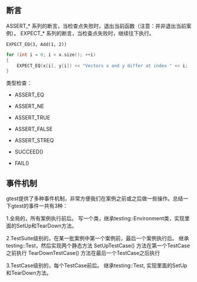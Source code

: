 ## 断言

ASSERT_* 系列的断言，当检查点失败时，退出当前函数（注意：并非退出当前案例）。
EXPECT_* 系列的断言，当检查点失败时，继续往下执行。

`EXPECT_EQ(3, Add(1, 2))`

```c++
for (int i = 0; i < x.size(); ++i)
{
    EXPECT_EQ(x[i], y[i]) << "Vectors x and y differ at index " << i;
}
```

类型检查：

+ ASSERT_EQ
+ ASSERT_NE
+ ASSERT_TRUE
+ ASSERT_FALSE
+ ASSERT_STREQ

+ SUCCEED()
+ FAIL()

## 事件机制

gtest提供了多种事件机制，非常方便我们在案例之前或之后做一些操作。总结一下gtest的事件一共有3种：

1.全局的，所有案例执行前后。
写一个类，继承testing::Environment类，实现里面的SetUp和TearDown方法。

2.TestSuite级别的，在某一批案例中第一个案例前，最后一个案例执行后。
继承testing::Test，然后实现两个静态方法
SetUpTestCase() 方法在第一个TestCase之前执行
TearDownTestCase() 方法在最后一个TestCase之后执行

3.TestCase级别的，每个TestCase前后。
继承testing::Test, 实现里面的SetUp和TearDown方法。